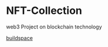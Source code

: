 # NFT-Collection
web3 Project on blockchain technology 


 <a href="https://buildspace.so/p/mint-nft-collection/lessons/get-local-environment-running">buildspace</a> 
